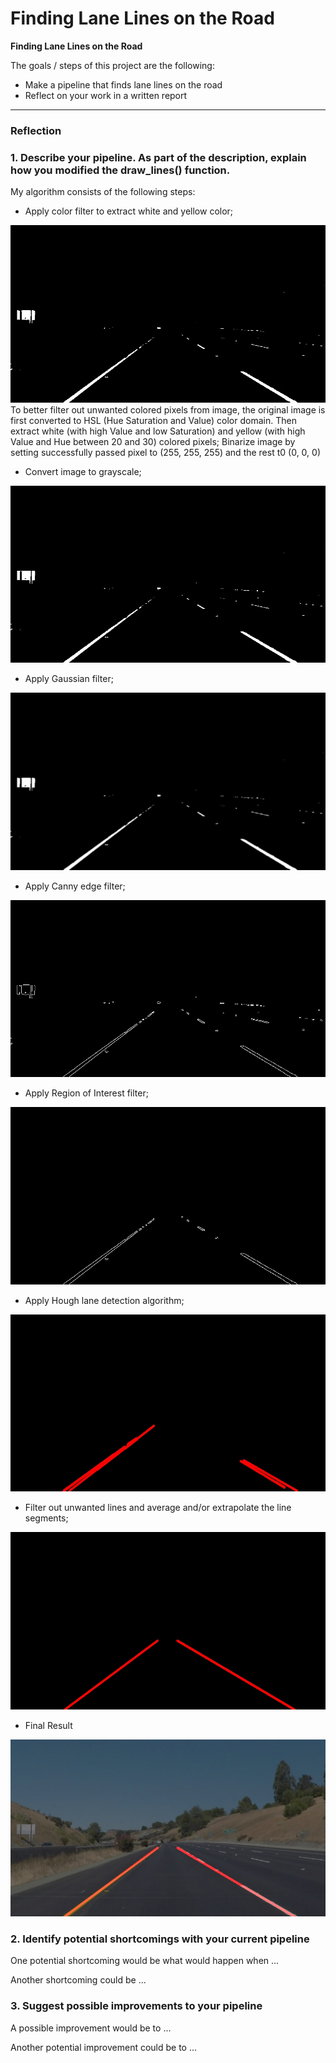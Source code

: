 # **Finding Lane Lines on the Road** 



**Finding Lane Lines on the Road**

The goals / steps of this project are the following:
* Make a pipeline that finds lane lines on the road
* Reflect on your work in a written report


[//]: # (Image References)

[color_filter]: ./test_images_output_color_filtered/solidYellowCurve2.jpg 
[grayscale]: ./test_images_output_gray/solidYellowCurve2.jpg 
[gaussian]: ./test_images_output_gauss/solidYellowCurve2.jpg 
[canny]: ./test_images_output_canny/solidYellowCurve2.jpg 
[roi]: ./test_images_output_roi/solidYellowCurve2.jpg 
[hough]: ./test_images_output_seg/solidYellowCurve2.jpg
[fused]: ./test_images_output_final/solidYellowCurve2.jpg
[weighted_overlap]: ./test_images_output/solidYellowCurve2.jpg
---

### Reflection

### 1. Describe your pipeline. As part of the description, explain how you modified the draw_lines() function.

My algorithm consists of the following steps: 

* Apply color filter to extract white and yellow color;

![color_filter][color_filter]
To better filter out unwanted colored pixels from image, the original image is first converted to HSL (Hue Saturation and Value) color domain. Then extract white (with high Value and low Saturation) and yellow (with high Value and Hue between 20 and 30) colored pixels; Binarize image by setting successfully passed pixel to (255, 255, 255) and the rest t0 (0, 0, 0)

* Convert image to grayscale;

![grayscale][grayscale]


* Apply Gaussian filter;

![gaussian][gaussian]

* Apply Canny edge filter;

![canny][canny]

* Apply Region of Interest filter;

![roi][roi]

* Apply Hough lane detection algorithm;

![hough][hough]

* Filter out unwanted lines and average and/or extrapolate the line segments;

![fused][fused]

* Final Result

![weighted_overlap][weighted_overlap]


### 2. Identify potential shortcomings with your current pipeline


One potential shortcoming would be what would happen when ... 

Another shortcoming could be ...


### 3. Suggest possible improvements to your pipeline

A possible improvement would be to ...

Another potential improvement could be to ...
